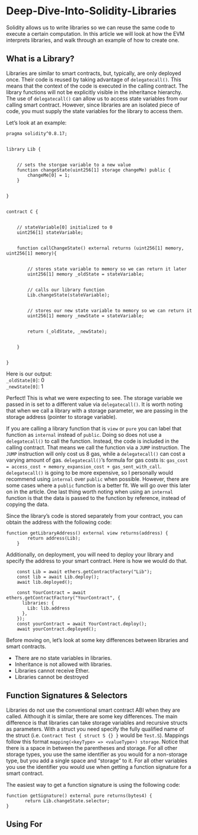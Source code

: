 # Deep-Dive-Into-Solidity-Libraries
Solidity allows us to write libraries so we can reuse the same code to execute a certain computation. In this article we will look at how the EVM interprets libraries, and walk through an example of how to create one.


## What is a Library?
Libraries are similar to smart contracts, but, typically, are only deployed once. Their code is reused by taking advantage of ```delegatecall()```. This means that the context of the code is executed in the calling contract. The library functions will not be explicitly visible in the inheritance hierarchy. The use of ```delegatecall()``` can allow us to access state variables from our calling smart contract. However, since libraries are an isolated piece of code, you must supply the state variables for the library to access them.

Let’s look at an example:
```
pragma solidity^0.8.17;


library Lib {


    // sets the storgae variable to a new value
    function changeState(uint256[1] storage changeMe) public {
        changeMe[0] = 1;
    }


}


contract C {


    // stateVariable[0] initialized to 0
    uint256[1] stateVariable;


    function callChangeState() external returns (uint256[1] memory, uint256[1] memory){


        // stores state variable to memory so we can return it later
        uint256[1] memory _oldState = stateVariable;


        // calls our library function
        Lib.changeState(stateVariable);


        // stores our new state variable to memory so we can return it
        uint256[1] memory _newState = stateVariable;


        return (_oldState, _newState);


    }


}
```
Here is our output: <br>
```_oldState[0]```: 0 <br>
```_newState[0]```: 1 <br>

Perfect! This is what we were expecting to see. The storage variable we passed in is set to a different value via ```delegatecall()```. It is worth noting that when we call a library with a storage parameter, we are passing in the storage address (pointer to storage variable).

If you are calling a library function that is ```view``` or ```pure``` you can label that function as ```internal``` instead of ```public```. Doing so does not use a ```delegatecall()``` to call the function. Instead, the code is included in the calling contract. That means we call the function via a ```JUMP``` instruction. The ```JUMP``` instruction will only cost us 8 gas, while a ```delegatecall()``` can cost a varying amount of gas. ```delegatecall()```’s formula for gas costs is: ```gas_cost = access_cost + memory_expansion_cost + gas_sent_with_call```. ```delegatecall()``` is going to be more expensive, so I personally would recommend using ```internal``` over ```public``` when possible. However, there are some cases where a ```public``` function is a better fit. We will go over this later on in the article. One last thing worth noting when using an ```internal``` function is that the data is passed to the function by reference, instead of copying the data.

Since the library’s code is stored separately from your contract, you can obtain the address with the following code:
```
function getLibraryAddress() external view returns(address) {
        return address(Lib);
    }
```
Additionally, on deployment, you will need to deploy your library and specify the address to your smart contract. Here is how we would do that.
```
    const Lib = await ethers.getContractFactory("Lib");
    const lib = await Lib.deploy();
    await lib.deployed();

    const YourContract = await ethers.getContractFactory("YourContract", {
      libraries: {
        Lib: lib.address
      },
    });
    const yourContract = await YourContract.deploy();
    await yourContract.deployed();
```

Before moving on, let’s look at some key differences between libraries and smart contracts. <br>
- There are no state variables in libraries. <br>
- Inheritance is not allowed with libraries. <br>
- Libraries cannot receive Ether. <br>
- Libraries cannot be destroyed <br>


## Function Signatures & Selectors
Libraries do not use the conventional smart contract ABI when they are called. Although it is similar, there are some key differences. The main difference is that libraries can take storage variables and recursive structs as parameters. With a struct you need specify the fully qualified name of the struct (i.e. ```Contract Test { struct S {} }``` would be ```Test.S```). Mappings follow this format ```mapping(<keyType> => <valueType>) storage```. Notice that there is a space in between the parentheses and storage. For all other storage types, you use the same identifier as you would for a non-storage type, but you add a single space and “storage” to it. For all other variables you use the identifier you would use when getting a function signature for a smart contract.

The easiest way to get a function signature is using the following code:
```
function getSignature() external pure returns(bytes4) {
       return Lib.changeState.selector;
}
```


## Using For


